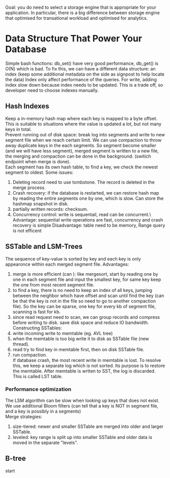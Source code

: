 Goal: you do need to select a storage engine that is appropriate for your application. In particular, there is a big difference between storage engine that optimised for transational workload and optimised for analytics.

# Data Structure That Power Your Database
Simple bash functions: db_set() have very good performance, db_get() is O(N) which is bad. To fix this, we can have a different data structure: an index (keep some additional metadata on the side as signpost to help locate the data)
Index only affect performance of the queries. For write, adding index slow down because index needs to be updated. This is a trade off, so developer need to choose indexes manually.
## Hash Indexes
Keep a in-memory hash map where each key is mapped to a byte offset. This is suitable to situations where the value is updated a lot, but not many keys in total. \
Prevent running out of disk space: break log into segments and write to new segment file when we reach certain limit. We can use compaction to throw away duplicate keys in the each segments. So segment become smaller (and we will have less segment), merged segment is written to a new file, the merging and compaction can be done in the background. (switich endpoint when merge is done). \
Each segment has its own hash table, to find a key, we check the newest segment to oldest.
Some issues:
1. Deleting record need to use tombstone. The record is deleted in the merge process.
2. Crash recovery: if the database is restarted, we can restore hash map by reading the entire segments one by one, which is slow. Can store the hashmap snapshot in disk.
3. partially written records: checksum.
4. Concurrency control: write is sequentail, read can be concurrent.\ 
Advantage: sequential write operations are fast, concurrency and crash recovery is simple
Disadvantage: table need to be memory, Range query is not efficent
## SSTable and LSM-Trees
The sequence of key-value is sorted by key and each key is only appearonce within each merged segment file.
Advantages:
1. merge is more efficient (can ): like mergesort, start by reading one by one in each segment file and input the smallest key, for same key keep the one from most recent segment file.
2. to find a key, there is no need to keep an index of all keys, jumping between the neighbor which have offset and scan until find the key (can be that the key is not in the file so need to go to another compaction file). So the key can be sparse, one key for every kb of segment file, scanning is fast for kb.
3. since read  request need to scan, we can group records and compress before writing to disk. save disk space and reduce IO bandwidth.
Constructing SSTables:
1. write incoming write to memtable (eg. AVL tree)
2. when the memtable is too big write it to disk as SSTable file (new thread).
3. read try to find key in memtable first, then on disk SSTable file.
4. run compaction.\
If database crash, the most recent write in memtable is lost. To resolve this, we keep a separate log which is not sorted. Its purpose is to restore the memtable. After memtable is wrtten to SST, the log is discarded.\
This is called LST table.
### Performance optimization
The LSM algorithm can be slow when looking up keys that does not exist. We use additional Bloom filters (can tell that a key is NOT in segment file, and a key is possibly in a segments) \
Merge strategies: 
1. size-tiered: newer and smaller SSTable are merged into older and larger SSTable.
2. leveled: key range is split up into smaller SSTable and older data is moved in the separate "levels".

## B-tree 
start
